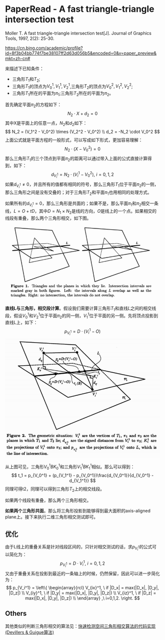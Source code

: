 # PaperRead - A fast triangle-triangle intersection test

Moller T. A fast triangle-triangle intersection test[J]. Journal of Graphics Tools, 1997, 2(2): 25-30.

https://cn.bing.com/academic/profile?id=8f3b04bb774f7be38107ff2d63d056b5&encoded=0&v=paper_preview&mkt=zh-cn#

来描述下已知条件：

- 三角形$T_1$和$T_2$;
- 三角形$T_1$的顶点为$V_0^1,V_1^1,V_2^1$,三角形$T_2$的顶点为$V_0^2,V_1^2,V_2^2$;
- 三角形$T_1$所在的平面为$\pi_1$;三角形$T_2$所在的平面为$\pi_2$。

首先确定平面$\pi_2$的方程如下：
$$
N_2\cdot X + d_2 = 0
$$
其中X是平面上的任意一点，$N_2$和$d_2$如下：
$$
N_2 = (V_1^2 - V_0^2) \times (V_2^2 - V_0^2) \\
d_2 = -N_2 \cdot V_0^2
$$
上面公式就是平面方程的一般形式，可以写成如下形式，更加容易理解：
$$
N_2\cdot (X - V_0^2) = 0
$$
那么三角形$T_1$的三个顶点到平面$\pi_2$的距离可以通过带入上面的公式直接计算得到，如下：
$$
d_{V_i^1} = N_2 \cdot (V_i^1 - V_0^2), \ i=0,1,2
$$
如果$d_{V_i^1} \ne 0$，并且所有的值都有相同的符号，那么三角形$T_1$位于平面$\pi_2$的一侧，那么三角形之间是没有交叠的；对于三角形$T_2$和平面$\pi_1$也用相同的处理方式。

如果所有的$d_{V_i^1} = 0$，那么三角形是共面的；如果不是，那么平面$\pi_1$和$\pi_2$相交一条线，$L = O + tD$，其中$D = N_1 \times N_2$是线的方向，$O$是线上的一个点。如果相交的线段有重叠，那么两个三角形相交，如下图。

![](./image/fig1_triangles_intersection.png)

**直线L与三角形，相交段计算**。假设我们需要计算三角形$T_1$和直线$L$之间的相交线段，假设$V_0^1$和$V_2^1$位于平面$\pi_2$的同一侧，$V_1^1$位于平面的另一侧。先将顶点投影到直线L上，如下：
$$
p_{V_i^1} = D\cdot (V_i^1 - O)
$$
![](./image/fig2_geometric_situation.png)

从上图可见，三角形$V_0^1BK_0^1$和三角形$V_1^1BK_1^1$相似。那么可以得到：
$$
t_1 = p_{V_0^1} + (p_{V_1^1} - p_{V_0^1})\frac{d_{V_0^1}}{d_{V_0^1} - d_{V_1^1}}
$$
同理可得t2，同理可以得到三角形$T_2$上的相交线段。

如果两个线段有重叠，那么两个三角形相交。

**如果两个三角形共面**。那么将三角形投影到能够得到最大面积的axis-aligned plane上。接下来执行二维三角形相交测试即可。

## 优化

由于L线上的重叠关系是针对线段区间的，只针对相交测试的话，求$p_{V_i^1}$的公式可以简化为：
$$
p_{V_i^1} = D\cdot V_i^1, \ i=0,1,2
$$
又由于重叠关系在投影到最近的一条轴上的时候，仍然保留，因此可以进一步简化为：
$$
p_{V_i^1} = \left\{
\begin{array}{rcl}
V_{ix}^1, \ if |D_x| = max(|D_x|, |D_y|, |D_z|) \\
V_{iy}^1, \ if |D_y| = max(|D_x|, |D_y|, |D_z|) \\
V_{iz}^1, \ if |D_z| = max(|D_x|, |D_y|, |D_z|) \\
\end{array}
,\ i=0,1,2.
\right.
$$

## Others

其他类似的判断三角形相交的算法见：[快速检测空间三角形相交算法的代码实现(Devillers & Guigue算法)](https://blog.csdn.net/u010944926/article/details/19896263)